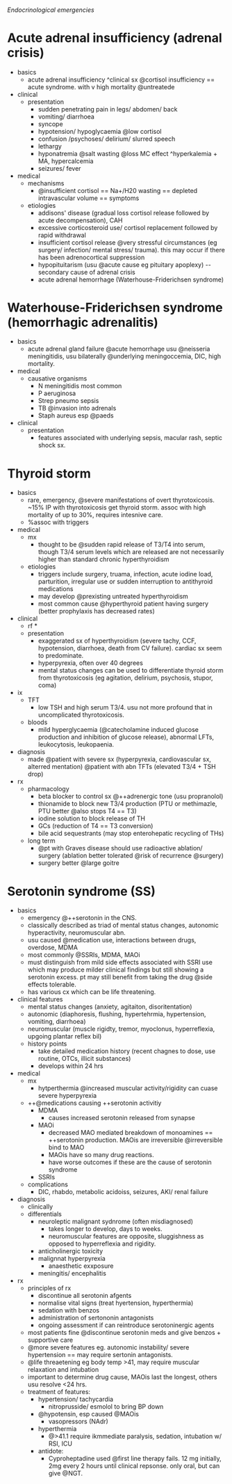###### Endocrinological emergencies

# Acute adrenal insufficiency (adrenal crisis)
- basics
    + acute adrenal insufficiency ^clinical sx @cortisol insufficiency == acute syndrome. with v high mortality @untreatede
- clinical
    + presentation
        * sudden penetrating pain in legs/ abdomen/ back
        * vomiting/ diarrhoea
        * syncope
        * hypotension/ hypoglycaemia @low cortisol
        * confusion /psychoses/ delirium/ slurred speech
        * lethargy
        * hyponatremia @salt wasting @loss MC  effect ^hyperkalemia + MA, hypercalcemia
        * seizures/ fever
- medical
    + mechanisms
        * @insufficient cortisol == Na+/H20 wasting == depleted intravascular volume == symptoms
    + etiologies
        * addisons' disease (gradual loss cortisol release followed by acute decompensation), CAH
        * excessive corticosteroid use/ cortisol replacement followed by rapid withdrawal 
        * insufficient cortisol release @very stressful circumstances (eg surgery/ infection/ mental stress/ trauma). this may occur if there has been adrenocortical suppression
        * hypopituitarism (usu @acute cause eg pituitary apoplexy) -- secondary cause of adrenal crisis
        * acute adrenal hemorrhage (Waterhouse-Friderichsen syndrome)

# Waterhouse-Friderichsen syndrome (hemorrhagic adrenalitis)
- basics
    + acute adrenal gland failure @acute hemorrhage usu @neisseria meningitidis, usu bilaterally @underlying meningoccemia, DIC, high mortality.
- medical
    + causative organisms
        * N meningitidis most common
        * P aeruginosa
        * Strep pneumo sepsis
        * TB @invasion into adrenals
        * Staph aureus esp @paeds
- clinical
    + presentation
        * features associated with underlying sepsis, macular rash, septic shock sx.


# Thyroid storm
- basics
    + rare, emergency, @severe manifestations of overt thyrotoxicosis. ~15% IP with thyrotoxicosis get thyroid storm. assoc with high mortality of up to 30%, requires intesnive care.
    + %assoc with triggers
- medical
    + mx
        * thought to be @sudden rapid release of T3/T4 into serum, though T3/4 serum levels which are released are not necessarily higher than standard chronic hyperthyroidism
    + etiologies
        * triggers include surgery, truama, infection, acute iodine load, parturition, irregular use or sudden interruption to antithyroid medications
        * may develop @prexisting untreated hyperthyroidism
        * most common cause @hyperthyroid patient having surgery (better prophylaxis has decreased rates)
- clinical
    + rf
        * 
    + presentation
        * exaggerated sx of hyperthyroidism (severe tachy, CCF, hypotension, diarrhoea, death from CV failure). cardiac sx seem to predominate. 
        * hyperpyrexia, often over 40 degrees
        * mental status changes can be used to differentiate thyroid storm from thyrotoxicosis (eg agitation, delirium, psychosis, stupor, coma)
- ix
    + TFT
        * low TSH and high serum T3/4. usu not more profound that in uncomplicated thyrotoxicosis. 
    + bloods
        * mild hyperglycaemia (@catecholamine induced glucose production and inhibition of glucose release), abnormal LFTs, leukocytosis, leukopaenia. 
- diagnosis
    + made @patient with severe sx (hyperpyrexia, cardiovascular sx, alterred mentation) @patient with abn TFTs (elevated T3/4 + TSH drop)
- rx
    + pharmacology
        * beta blocker to control sx @++adrenergic tone (usu propranolol)
        * thionamide to block new T3/4 production (PTU or methimazle, PTU better @also stops T4 == T3)
        * iodine solution to block release of TH
        * GCs (reduction of T4 == T3 conversion)
        * bile acid sequestrants (may stop enterohepatic recycling of THs)
    + long term 
        * @pt with Graves disease should use radioactive ablation/ surgery (ablation better tolerated @risk of recurrence @surgery)
        * surgery better @large goitre


# Serotonin syndrome (SS)
- basics
    + emergency @++serotonin in the CNS. 
    + classically described as triad of mental status changes, autonomic hyperactivity, neuromuscular abn.
    + usu caused @medication use, interactions between drugs, overdose, MDMA
    + most commonly @SSRIs, MDMA, MAOi
    + must distinguish from mild side effects associated with SSRI use which may produce milder clinical findings but still showing a serotonin excess. pt may still benefit from taking the drug @side effects tolerable.
    + has various cx which can be life threatening.
- clinical features
    + mental status changes (anxiety, agitaiton, disoritentation)
    + autonomic (diaphoresis, flushing, hypertehrmia, hypertension, vomiting, diarrhoea)
    + neuromuscular (muscle rigidty, tremor, myoclonus, hyperreflexia, upgoing plantar reflex bil)
    + history points
        * take detailed medication history (recent chagnes to dose, use routine, OTCs, illicit substances)
        * develops within 24 hrs
- medical
    + mx
        * hytperthermia @increased muscular activity/rigidity can cuase severe hyperpyrexia
    + ++@medications causing ++serotonin activitiy
        * MDMA
            - causes increased serotonin released from synapse
        * MAOi
            - decreased MAO mediated breakdown of monoamines == ++serotonin production. MAOis are irreversible @irreversible bind to MAO
            - MAOis have so many drug reactions. 
            - have worse outcomes if these are the cause of serotonin syndrome
        * SSRIs
    + complications
        * DIC, rhabdo, metabolic acidoiss, seizures, AKI/ renal failure
- diagnosis
    + clinically
    + differentials
        * neuroleptic malignant sydnrome (often misdiagnosed)
            - takes longer to develop, days to weeks.
            - neuromuscular features are opposite, sluggishness as opposed to hyperreflexia and rigidity.
        * anticholinergic toxicity
        * malignnat hyperpyrexia
            - anaesthetic exxposure
        * meningitis/ encephalitis
- rx
    + principles of rx
        * discontinue all serotonin afgents
        * normalise vital signs (treat hyertension, hyperthermia)
        * sedation with benzos
        * administration of sertononin antagonists
        * ongoing assessment if can reintroduce serotoninergic agents
    + most patients fine @discontinue serotonin meds and give benzos + supportive care
    + @more severe features eg. autonomic instability/ severe hypertension == may require sertonin antagonists. 
    + @life threaetening eg body temp >41, may require muscular relaxation and intubation
    + important to determine drug cause, MAOis last the longest, others usu resolve <24 hrs.
    + treatment of features:
        * hypertension/ tachycardia
            - nitroprusside/ esmolol to bring BP down
        * @hypotensin, esp caused @MAOis
            - vasopressors (NAdr)
        * hyperthermia
            - @>41.1 require ikmmediate paralysis, sedation, intubation w/ RSI, ICU
        * antidote: 
            - Cyproheptadine used @first line therapy fails. 12 mg initially, 2mg every 2 hours until clinical repsonse. only oral, but can give @NGT.